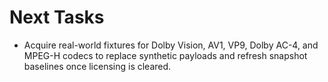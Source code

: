 # Next Tasks

- Acquire real-world fixtures for Dolby Vision, AV1, VP9, Dolby AC-4, and MPEG-H codecs to replace synthetic payloads and refresh snapshot baselines once licensing is cleared.
